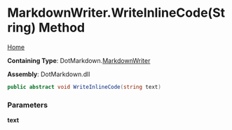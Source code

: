 # MarkdownWriter\.WriteInlineCode\(String\) Method

[Home](../../../README.md)

**Containing Type**: DotMarkdown\.[MarkdownWriter](../README.md)

**Assembly**: DotMarkdown\.dll

```csharp
public abstract void WriteInlineCode(string text)
```

### Parameters

**text**